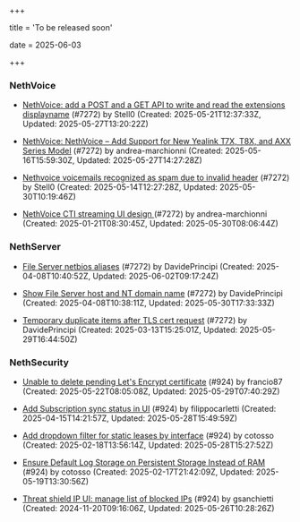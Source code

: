 +++

title = 'To be released soon'

date = 2025-06-03

+++

### NethVoice

- [NethVoice: add a POST and a GET API to write and read the extensions displayname](https://github.com/NethServer/dev/issues/7475) (#7272) by Stell0 (Created: 2025-05-21T12:37:33Z, Updated: 2025-05-27T13:20:22Z)

- [NethVoice: NethVoice – Add Support for New Yealink T7X, T8X, and AXX Series Model](https://github.com/NethServer/dev/issues/7469) (#7272) by andrea-marchionni (Created: 2025-05-16T15:59:30Z, Updated: 2025-05-27T14:27:28Z)

- [Nethvoice voicemails recognized as spam due to invalid header](https://github.com/NethServer/dev/issues/7461) (#7272) by Stell0 (Created: 2025-05-14T12:27:28Z, Updated: 2025-05-30T10:19:46Z)

- [NethVoice CTI streaming UI design ](https://github.com/NethServer/dev/issues/7272) (#7272) by andrea-marchionni (Created: 2025-01-21T08:30:45Z, Updated: 2025-05-30T08:06:44Z)

### NethServer

- [File Server netbios aliases](https://github.com/NethServer/dev/issues/7388) (#7272) by DavidePrincipi (Created: 2025-04-08T10:40:52Z, Updated: 2025-06-02T09:17:24Z)

- [Show File Server host and NT domain name](https://github.com/NethServer/dev/issues/7387) (#7272) by DavidePrincipi (Created: 2025-04-08T10:38:11Z, Updated: 2025-05-30T17:33:33Z)

- [Temporary duplicate items after TLS cert request](https://github.com/NethServer/dev/issues/7346) (#7272) by DavidePrincipi (Created: 2025-03-13T15:25:01Z, Updated: 2025-05-29T16:44:50Z)

### NethSecurity

- [Unable to delete pending Let's Encrypt certificate](https://github.com/NethServer/nethsecurity/issues/1226) (#924) by francio87 (Created: 2025-05-22T08:05:08Z, Updated: 2025-05-29T07:40:29Z)

- [Add Subscription sync status in UI](https://github.com/NethServer/nethsecurity/issues/1176) (#924) by filippocarletti (Created: 2025-04-15T14:21:57Z, Updated: 2025-05-28T15:49:59Z)

- [Add dropdown filter for static leases by interface](https://github.com/NethServer/nethsecurity/issues/1085) (#924) by cotosso (Created: 2025-02-18T13:56:14Z, Updated: 2025-05-28T15:27:52Z)

- [Ensure Default Log Storage on Persistent Storage Instead of RAM](https://github.com/NethServer/nethsecurity/issues/1082) (#924) by cotosso (Created: 2025-02-17T21:42:09Z, Updated: 2025-05-19T13:30:56Z)

- [Threat shield IP UI: manage list of blocked IPs](https://github.com/NethServer/nethsecurity/issues/924) (#924) by gsanchietti (Created: 2024-11-20T09:16:06Z, Updated: 2025-05-26T10:28:26Z)


